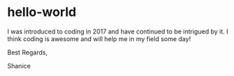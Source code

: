 # hello-world

I was introduced to coding in 2017 and have continued to be intrigued by it. I think coding is awesome and will help me in my field some day! 

Best Regards,

Shanice
